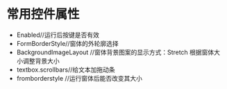 # 常用控件属性

* Enabled//运行后按键是否有效  
* FormBorderStyle//窗体的外轮廓选择
* BackgroundImageLayout //窗体背景图案的显示方式：Stretch 根据窗体大小调整背景大小
* textbox.scrollbars//给文本加拖动条
* fromborderstyle  //运行窗体后能否改变其大小
